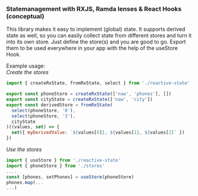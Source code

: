 ### Statemanagement with RXJS, Ramda lenses & React Hooks (conceptual)

This library makes it easy to implement (global) state.
It supports derived state as well, so you can easily collect state from different stores and turn it into its own store.
Just define the store(s) and you are good to go. 
Export them to be used everywhere in your app with the help of the useStore Hook.

Example usage:  
*Create the stores*
```javascript
import { createRxState, fromRxState, select } from './reactive-state'

export const phoneStore = createRxState(['naw', 'phones'], [])
export const cityState = createRxState(['naw', 'city'])
export const derivedStore = fromRxState(
  select(phoneStore, '0'),
  select(phoneStore, '3'),
  cityState
)((values, set) => {
  set({ myDerivedValue: `${values[0]}, ${values[1}, ${values[2}` })
})
```

*Use the stores*
```javascript
import { useStore } from './reactive-state'
import { phoneStore } from './stores'
....
const [phones, setPhones] = useStore(phoneStore)
phones.map(...
...)

```
